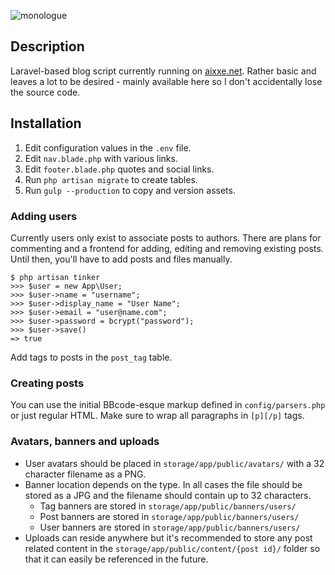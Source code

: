 ![monologue](https://cdn.aixxe.net/projects/monologue/logo-transparent.png)

## Description

Laravel-based blog script currently running on [aixxe.net](aixxe.net). Rather basic and leaves a lot to be desired - mainly available here so I don't accidentally lose the source code.

## Installation

1. Edit configuration values in the `.env` file.
2. Edit `nav.blade.php` with various links.
3. Edit `footer.blade.php` quotes and social links.
4. Run `php artisan migrate` to create tables.
5. Run `gulp --production` to copy and version assets.

### Adding users

Currently users only exist to associate posts to authors. There are plans for commenting and a frontend for adding, editing and removing existing posts. Until then, you'll have to add posts and files manually.

```
$ php artisan tinker
>>> $user = new App\User;
>>> $user->name = "username";
>>> $user->display_name = "User Name";
>>> $user->email = "user@name.com";
>>> $user->password = bcrypt("password");
>>> $user->save()
=> true
```

Add tags to posts in the `post_tag` table.

### Creating posts

You can use the initial BBcode-esque markup defined in `config/parsers.php` or just regular HTML. Make sure to wrap all paragraphs in `[p][/p]` tags.

### Avatars, banners and uploads
* User avatars should be placed in `storage/app/public/avatars/` with a 32 character filename as a PNG.
* Banner location depends on the type. In all cases the file should be stored as a JPG and the filename should contain up to 32 characters.
    * Tag banners are stored in `storage/app/public/banners/users/`
    * Post banners are stored in `storage/app/public/banners/users/`
    * User banners are stored in `storage/app/public/banners/users/`
* Uploads can reside anywhere but it's recommended to store any post related content in the `storage/app/public/content/{post id}/` folder so that it can easily be referenced in the future.